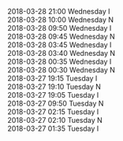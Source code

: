 2018-03-28 21:00 Wednesday  I  
2018-03-28 10:00 Wednesday  N  
2018-03-28 09:50 Wednesday  I  
2018-03-28 09:45 Wednesday  N  
2018-03-28 03:45 Wednesday  I  
2018-03-28 03:40 Wednesday  N  
2018-03-28 00:35 Wednesday  I  
2018-03-28 00:30 Wednesday  N  
2018-03-27 19:15 Tuesday  I  
2018-03-27 19:10 Tuesday  N  
2018-03-27 19:05 Tuesday  I  
2018-03-27 09:50 Tuesday  N  
2018-03-27 02:15 Tuesday  I  
2018-03-27 02:10 Tuesday  N  
2018-03-27 01:35 Tuesday  I  
